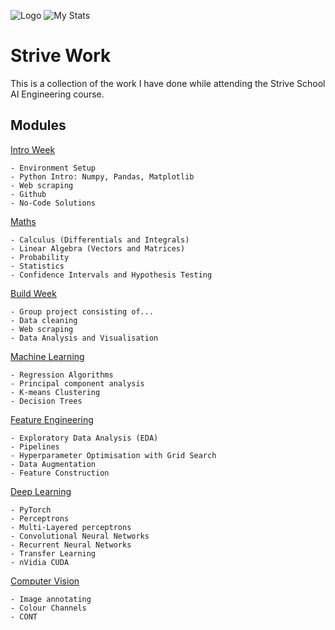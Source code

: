 
![Logo](https://images.typeform.com/images/b2bYUGSFJFL6/image/default)
![My Stats](https://github-readme-stats.vercel.app/api/?username=Tomjohnsonellis&count_private=true&theme=nightowl&showicons=true)

    
# Strive Work

This is a collection of the work I have done while attending the Strive School AI Engineering course.
## Modules

[Intro Week](https://github.com/Tomjohnsonellis/strive-work/tree/main/intro-week)

    - Environment Setup
    - Python Intro: Numpy, Pandas, Matplotlib 
    - Web scraping
    - Github
    - No-Code Solutions

[Maths](https://github.com/Tomjohnsonellis/strive-work/tree/main/math)

    - Calculus (Differentials and Integrals)
    - Linear Algebra (Vectors and Matrices)
    - Probability
    - Statistics
    - Confidence Intervals and Hypothesis Testing 

[Build Week](https://github.com/Tomjohnsonellis/Dystopian-Analysis)

    - Group project consisting of...
    - Data cleaning
    - Web scraping
    - Data Analysis and Visualisation

[Machine Learning](https://github.com/Tomjohnsonellis/strive-work/tree/main/machine-learning)

    - Regression Algorithms
    - Principal component analysis
    - K-means Clustering
    - Decision Trees
    
[Feature Engineering](https://github.com/Tomjohnsonellis/strive-work/tree/main/machine-learning)

    - Exploratory Data Analysis (EDA)
    - Pipelines
    - Hyperparameter Optimisation with Grid Search
    - Data Augmentation
    - Feature Construction
    
[Deep Learning](https://github.com/Tomjohnsonellis/strive-work/tree/main/deep-learning)

    - PyTorch
    - Perceptrons
    - Multi-Layered perceptrons
    - Convolutional Neural Networks
    - Recurrent Neural Networks
    - Transfer Learning
    - nVidia CUDA

[Computer Vision](https://github.com/Tomjohnsonellis/strive-work/tree/main/computer-vision)

    - Image annotating
    - Colour Channels
    - CONT
